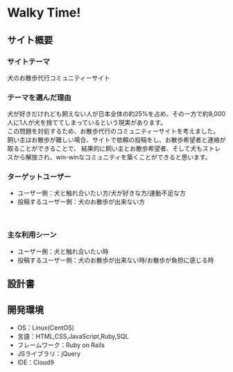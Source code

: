 # Walky Time!
<!--訳（ウォーキータイム！＝お散歩のお時間ですよー！）-->


## サイト概要
### サイトテーマ
犬のお散歩代行コミュニティーサイト
​

### テーマを選んだ理由
犬が好きだけれども飼えない人が日本全体の約25%を占め、その一方で約8,000人に1人が犬を捨ててしまっているという現実があります。<br>
この問題を対処するため、お散歩代行のコミュニティーサイトを考えました。<br>
飼い主はお散歩が難しい場合、サイトで依頼の投稿をし、お散歩希望者と連絡が取ることができることで、
結果的に飼い主とお散歩希望者、そして犬もストレスから解放され、win-winなコミュニティを築くことができると思います。


### ターゲットユーザー
- ユーザー側：犬と触れ合いたい方/犬が好きな方/運動不足な方
- 投稿するユーザー側：犬のお散歩が出来ない方

​
### 主な利用シーン
- ユーザー側：犬と触れ合いたい時
- 投稿するユーザー側：犬のお散歩が出来ない時/お散歩が負担に感じる時
​

## 設計書
  

## 開発環境
- OS：Linux(CentOS)
- 言語：HTML,CSS,JavaScript,Ruby,SQL
- フレームワーク：Ruby on Rails
- JSライブラリ：jQuery
- IDE：Cloud9
